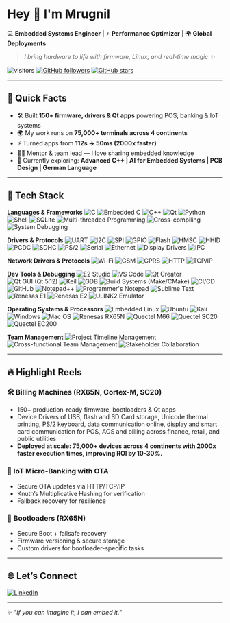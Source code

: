 <!--## Hi — I'm Mrugnil 👋
-->

<!--
**mrugnil/mrugnil** is a ✨ _special_ ✨ repository because its `README.md` (this file) appears on your GitHub profile.

Here are some ideas to get you started:

- 🔭 I’m currently working on ...
- 🌱 I’m currently learning ...
- 👯 I’m looking to collaborate on ...
- 🤔 I’m looking for help with ...
- 💬 Ask me about ...
- 📫 How to reach me: ...
- 😄 Pronouns: ...
- ⚡ Fun fact: ...
-->
<!--**Embedded Software Engineer** • C | C++ | Qt | Bare-metal | Embedded Linux | IoT • I build low-level firmware, bootloaders, linux device applications and drivers.

## What I do
- Build and debug firmware for BeagleBone Black Rev C and ESP32.
- Design PCBs (KiCad), write memory-efficient C++ for constrained devices.
- Working on offline AI TTS & Stable Diffusion tooling for personal projects.

## Top projects
- **project-name-1** — short 1-line description. Quickstart: `git clone ... && make flash`
- **project-name-2** — one-liner.
- **project-name-3** — one-liner.

## Skills & tools
C++ · C · Python · Git · Make/CMake · PlatformIO · KiCad · BusyBox · ESP-IDF

## Contact
Email: your-email@example.com · LinkedIn: linkedin.com/in/yourprofile

> Currently learning: 4-layer PCB design, advanced embedded Linux build systems.
-->

# Hey 👋 I'm Mrugnil

💻 **Embedded Systems Engineer** | ⚡ **Performance Optimizer** | 🌍 **Global Deployments**

> *I bring hardware to life with firmware, Linux, and real-time magic ✨*

![visitors](https://visitor-badge.laobi.icu/badge?page_id=mrugnil.mrugnil)
[![GitHub followers](https://img.shields.io/github/followers/mrugnil?label=Followers\&style=social)](https://github.com/mrugnil)
[![GitHub stars](https://img.shields.io/github/stars/mrugnil?affiliations=OWNER%2CCOLLABORATOR\&style=social)](https://github.com/mrugnil)

---

## 🚀 Quick Facts

* 🛠️ Built **150+ firmware, drivers & Qt apps** powering POS, banking & IoT systems
* 🌍 My work runs on **75,000+ terminals across 4 continents**
* ⚡ Turned apps from **112s → 50ms (2000x faster)**
* 👨‍🏫 Mentor & team lead — I love sharing embedded knowledge
* 🌱 Currently exploring: **Advanced C++ | AI for Embedded Systems | PCB Design | German Language**

---

## 🧰 Tech Stack

**Languages & Frameworks**
![C](https://img.shields.io/badge/C-00599C?style=for-the-badge&logo=c&logoColor=white)
![Embedded C](https://img.shields.io/badge/Embedded%20C-00599C?style=for-the-badge&logo=c&logoColor=white)
![C++](https://img.shields.io/badge/C++-00599C?style=for-the-badge&logo=cplusplus&logoColor=white)
![Qt](https://img.shields.io/badge/Qt-41CD52?style=for-the-badge&logo=qt&logoColor=white)
![Python](https://img.shields.io/badge/Python-3776AB?style=for-the-badge&logo=python&logoColor=white)
![Shell](https://img.shields.io/badge/Shell_Script-121011?style=for-the-badge&logo=gnu-bash&logoColor=white)
![SQLite](https://img.shields.io/badge/SQLite-003B57?style=for-the-badge&logo=sqlite&logoColor=white)
![Multi-threaded Programming](https://img.shields.io/badge/Multi--threaded%20Programming-008080?style=for-the-badge&logo=threadless&logoColor=white)
![Cross-compiling](https://img.shields.io/badge/Cross--compiling-006400?style=for-the-badge&logo=toolset&logoColor=white)
![System Debugging](https://img.shields.io/badge/System%20Debugging%20(dmesg%2C%20strace%2C%20ltrace)-800080?style=for-the-badge&logo=gnubash&logoColor=white)

<!--**Embedded & IoT**-->
**Drivers & Protocols**
![UART](https://img.shields.io/badge/UART-FF6F00?style=for-the-badge&logo=serialport&logoColor=white)
![I2C](https://img.shields.io/badge/I2C-4A90E2?style=for-the-badge&logo=usb&logoColor=white)
![SPI](https://img.shields.io/badge/SPI-00BFAE?style=for-the-badge&logo=serialport&logoColor=white)
![GPIO](https://img.shields.io/badge/GPIO-FF4500?style=for-the-badge&logo=chip&logoColor=white)
![Flash](https://img.shields.io/badge/Flash-FFD700?style=for-the-badge&logo=chip&logoColor=white)
![HMSC](https://img.shields.io/badge/HMSC-4682B4?style=for-the-badge&logo=usb&logoColor=white)
![HHID](https://img.shields.io/badge/HHID-00CED1?style=for-the-badge&logo=usb&logoColor=white)
![PCDC](https://img.shields.io/badge/PCDC-6A5ACD?style=for-the-badge&logo=usb&logoColor=white)
![SDHC](https://img.shields.io/badge/SDHC-8B0000?style=for-the-badge&logo=sdcard&logoColor=white)
![PS/2](https://img.shields.io/badge/PS%2F2-556B2F?style=for-the-badge&logo=keyboard&logoColor=white)
![Serial](https://img.shields.io/badge/Serial-2E8B57?style=for-the-badge&logo=serialport&logoColor=white)
![Ethernet](https://img.shields.io/badge/Ethernet-228B22?style=for-the-badge&logo=ethernet&logoColor=white)
![Display Drivers](https://img.shields.io/badge/Display%20Drivers-DC143C?style=for-the-badge&logo=displayport&logoColor=white)
![IPC](https://img.shields.io/badge/IPC%20(sockets%2C%20pipes)-A52A2A?style=for-the-badge&logo=linux&logoColor=white)

**Network Drivers & Protocols**
![Wi-Fi](https://img.shields.io/badge/Wi--Fi-000000?style=for-the-badge&logo=wi-fi&logoColor=white)
![GSM](https://img.shields.io/badge/GSM-FF6347?style=for-the-badge&logo=signal&logoColor=white)
![GPRS](https://img.shields.io/badge/GPRS-20B2AA?style=for-the-badge&logo=cellular&logoColor=white)
![HTTP](https://img.shields.io/badge/HTTP-32CD32?style=for-the-badge&logo=w3c&logoColor=white)
![TCP/IP](https://img.shields.io/badge/TCP%2FIP-4169E1?style=for-the-badge&logo=internetexplorer&logoColor=white)

**Dev Tools & Debugging**
![E2 Studio](https://img.shields.io/badge/E2%20Studio-007ACC?style=for-the-badge&logo=renesas&logoColor=white)
![VS Code](https://img.shields.io/badge/VS_Code-0078D4?style=for-the-badge&logo=visual-studio-code&logoColor=white)
![Qt Creator](https://img.shields.io/badge/Qt%20Creator-41CD52?style=for-the-badge&logo=qt&logoColor=white)
![Qt GUI (Qt 5.12)](https://img.shields.io/badge/Qt%20GUI%20(Qt%205.12)-41CD52?style=for-the-badge&logo=qt&logoColor=white)
![Keil](https://img.shields.io/badge/Keil-0091BD?style=for-the-badge&logo=arm&logoColor=white)
![GDB](https://img.shields.io/badge/GDB-EE0000?style=for-the-badge&logo=gnu&logoColor=white)
![Build Systems (Make/CMake)](https://img.shields.io/badge/Build%20Systems%20(Make%2FCMake)-6495ED?style=for-the-badge&logo=cmake&logoColor=white)
![CI/CD](https://img.shields.io/badge/CI%2FCD-FF1493?style=for-the-badge&logo=githubactions&logoColor=white)
![GitHub](https://img.shields.io/badge/GitHub-181717?style=for-the-badge&logo=github&logoColor=white)
![Notepad++](https://img.shields.io/badge/Notepad++-90EE90?style=for-the-badge&logo=notepadplusplus&logoColor=black)
![Programmer's Notepad](https://img.shields.io/badge/Programmer's%20Notepad-708090?style=for-the-badge&logo=bookstack&logoColor=white)
![Sublime Text](https://img.shields.io/badge/Sublime%20Text-FF9800?style=for-the-badge&logo=sublimetext&logoColor=white)
![Renesas E1](https://img.shields.io/badge/Renesas%20E1-191970?style=for-the-badge&logo=renesas&logoColor=white)
![Renesas E2](https://img.shields.io/badge/Renesas%20E2-00008B?style=for-the-badge&logo=renesas&logoColor=white)
![ULINK2 Emulator](https://img.shields.io/badge/ULINK2%20Emulator-800000?style=for-the-badge&logo=arm&logoColor=white)

**Operating Systems & Processors**
![Embedded Linux](https://img.shields.io/badge/Embedded%20Linux-000000?style=for-the-badge&logo=linux&logoColor=white)
![Ubuntu](https://img.shields.io/badge/Ubuntu-E95420?style=for-the-badge&logo=ubuntu&logoColor=white)
![Kali](https://img.shields.io/badge/Kali-557C94?style=for-the-badge&logo=kalilinux&logoColor=white)
![Windows](https://img.shields.io/badge/Windows-0078D6?style=for-the-badge&logo=windows&logoColor=white)
![Mac OS](https://img.shields.io/badge/Mac%20OS-000000?style=for-the-badge&logo=apple&logoColor=white)
![Renesas RX65N](https://img.shields.io/badge/Renesas-004B87?style=for-the-badge&logo=renesas&logoColor=white)
![Quectel M66](https://img.shields.io/badge/Quectel-FF0000?style=for-the-badge)
![Quectel SC20](https://img.shields.io/badge/Quectel-FF0000?style=for-the-badge)
![Quectel EC200](https://img.shields.io/badge/Quectel-FF0000?style=for-the-badge)

**Team Management**
![Project Timeline Management](https://img.shields.io/badge/Project%20Timeline%20Management-191970?style=for-the-badge&logo=clockify&logoColor=white)
![Cross-functional Team Management](https://img.shields.io/badge/Cross--functional%20Team%20Management-00688B?style=for-the-badge&logo=teamviewer&logoColor=white)
![Stakeholder Collaboration](https://img.shields.io/badge/Stakeholder%20Collaboration-483D8B?style=for-the-badge&logo=googlegroups&logoColor=white)

<!-- Core Languages & Development -->

<!-- Drivers & Protocols -->

<!-- Networking -->

<!-- Tools & Frameworks -->

<!-- IDEs & Editors -->

<!-- Debuggers -->

<!-- Management -->

---

## 🔥 Highlight Reels

### 🛠️ Billing Machines (RX65N, Cortex-M, SC20)

* 150+ production-ready firmware, bootloaders & Qt apps
* Device Drivers of USB, flash and SD Card storage, Unicode thermal printing, PS/2 keyboard, data communication online, display and smart card communication for POS, AOS and billing across finance, retail, and public utilities
* **Deployed at scale: 75,000+ devices across 4 continents with 2000x faster execution times, improving ROI by 10-30%.**

### 📡 IoT Micro-Banking with OTA

* Secure OTA updates via HTTP/TCP/IP
* Knuth’s Multiplicative Hashing for verification
* Fallback recovery for resilience

### 🔐 Bootloaders (RX65N)

* Secure Boot + failsafe recovery
* Firmware versioning & secure storage
* Custom drivers for bootloader-specific tasks

---

<!--## 📊 GitHub Goodies

[GitHub Streak](https://github-readme-streak-stats.herokuapp.com?user=mrugnil&theme=transparent&hide_border=true&ring=FFB343&currStreakLabel=FFB343&fire=FF5733&sideNums=FFD700&dates=F0FF00&sideLabels=FFFFFF&currStreakNum=FFB343)
![GitHub Stats](https://github-readme-stats.vercel.app/api?username=mrugnil\&show_icons=true\&theme=transparent&title_color=FFB343&text_color=B37E2E&icon_color=FFAA33&hide_border=true)
![Top Langs](https://github-readme-stats.vercel.app/api/top-langs/?username=mrugnil\&layout=compact\&theme=transparent&title_color=FFB343&text_color=B37E2E&hide_border=true)

---
-->

## 🌐 Let’s Connect

[![LinkedIn](https://img.shields.io/badge/LinkedIn-0A66C2?style=for-the-badge\&logo=linkedin\&logoColor=white)](https://linkedin.com/in/your-link)
<!--[![Email](https://img.shields.io/badge/Email-D14836?style=for-the-badge\&logo=gmail\&logoColor=white)](mailto:your-email)
[![Portfolio](https://img.shields.io/badge/Portfolio-000000?style=for-the-badge\&logo=vercel\&logoColor=white)](#)
-->

---

✨ *"If you can imagine it, I can embed it."*

